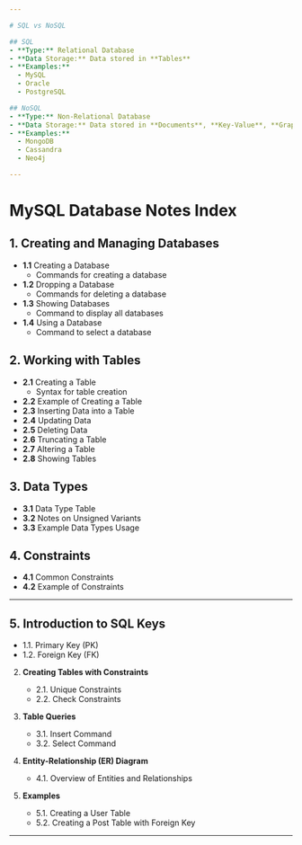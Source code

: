 ```yaml
---

# SQL vs NoSQL

## SQL
- **Type:** Relational Database
- **Data Storage:** Data stored in **Tables**
- **Examples:**
  - MySQL
  - Oracle
  - PostgreSQL

## NoSQL
- **Type:** Non-Relational Database
- **Data Storage:** Data stored in **Documents**, **Key-Value**, **Graphs**, etc.
- **Examples:**
  - MongoDB
  - Cassandra
  - Neo4j

---
```


# MySQL Database Notes Index

## 1. Creating and Managing Databases
- **1.1** Creating a Database
  - Commands for creating a database
- **1.2** Dropping a Database
  - Commands for deleting a database
- **1.3** Showing Databases
  - Command to display all databases
- **1.4** Using a Database
  - Command to select a database

## 2. Working with Tables
- **2.1** Creating a Table
  - Syntax for table creation
- **2.2** Example of Creating a Table
- **2.3** Inserting Data into a Table
- **2.4** Updating Data
- **2.5** Deleting Data
- **2.6** Truncating a Table
- **2.7** Altering a Table
- **2.8** Showing Tables

## 3. Data Types
- **3.1** Data Type Table
- **3.2** Notes on Unsigned Variants
- **3.3** Example Data Types Usage

## 4. Constraints
- **4.1** Common Constraints
- **4.2** Example of Constraints

---

## 5. **Introduction to SQL Keys**
   - 1.1. Primary Key (PK)
   - 1.2. Foreign Key (FK)

2. **Creating Tables with Constraints**
   - 2.1. Unique Constraints
   - 2.2. Check Constraints

3. **Table Queries**
   - 3.1. Insert Command
   - 3.2. Select Command

4. **Entity-Relationship (ER) Diagram**
   - 4.1. Overview of Entities and Relationships

5. **Examples**
   - 5.1. Creating a User Table
   - 5.2. Creating a Post Table with Foreign Key

---

